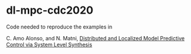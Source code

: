 # dl-mpc-cdc2020
Code needed to reproduce the examples in 

C. Amo Alonso, and N. Matni, [Distributed and Localized Model Predictive Control via System Level Synthesis](https://arxiv.org/abs/1909.10074)

